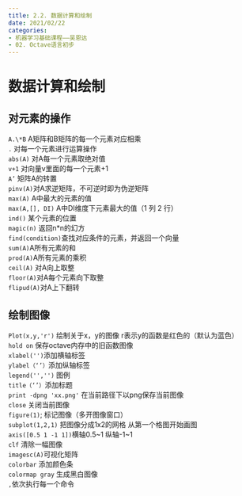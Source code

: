 ```yaml
---
title: 2.2. 数据计算和绘制
date: 2021/02/22
categories: 
- 机器学习基础课程——吴恩达
- 02. Octave语言初步
---
```

# 数据计算和绘制
## 对元素的操作
`A.\*B` A矩阵和B矩阵的每一个元素对应相乘  
`.` 对每一个元素进行运算操作  
`abs(A)` 对A每一个元素取绝对值  
`v+1` 对向量v里面的每一个元素+1  
`A’` 矩阵A的转置  
`pinv(A)`对A求逆矩阵，不可逆时即为伪逆矩阵  
`max(A)` A中最大的元素的值  
`max(A,[], DI)` A中DI维度下元素最大的值（1 列 2 行）  
`ind()` 某个元素的位置  
`magic(n)` 返回n*n的幻方  
`find(condition)`查找对应条件的元素，并返回一个向量  
`sum(A)`A所有元素的和  
`prod(A)`A所有元素的乘积  
`ceil(A)` 对A向上取整  
`floor(A)`对A每个元素向下取整  
`flipud(A)`对A上下翻转  

## 绘制图像
`Plot(x,y,'r')` 绘制关于x，y的图像 r表示y的函数是红色的（默认为蓝色）  
`hold on` 保存octave内存中的旧函数图像  
`xlabel('')`添加横轴标签  
`ylabel（‘’）`添加纵轴标签  
`legend('','')` 图例  
`title（‘’）`添加标题  
`print -dpng 'xx.png'` 在当前路径下以png保存当前图像  
`close` 关闭当前图像  
`figure(1)`; 标记图像（多开图像窗口）  
`subplot(1,2,1)` 把图像分成1x2的网格 从第一个格图开始画图  
`axis([0.5 1 -1 1])`横轴0.5~1 纵轴-1~1  
`clf` 清除一幅图像  
`imagesc(A)`可视化矩阵  
`colorbar` 添加颜色条  
`colormap gray`  生成黑白图像  
`,`依次执行每一个命令  